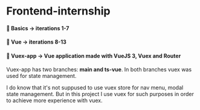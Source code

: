 # Frontend-internship

#### :rocket: Basics -> iterations 1-7
#### :rocket: Vue -> iterations 8-13
#### :rocket: Vuex-app -> Vue application made with VueJS 3, Vuex and Router

Vuex-app has two branches: **main and ts-vue**. In both branches vuex was used for state management.

I do know that it's not suppused to use vuex store for nav menu, modal state management. But in this project I use vuex for such purposes in order to achieve more experience with vuex.